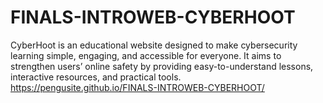 # FINALS-INTROWEB-CYBERHOOT
CyberHoot is an educational website designed to make cybersecurity learning simple, engaging, and accessible for everyone. It aims to strengthen users’ online safety by providing easy-to-understand lessons, interactive resources, and practical tools.
https://pengusite.github.io/FINALS-INTROWEB-CYBERHOOT/
